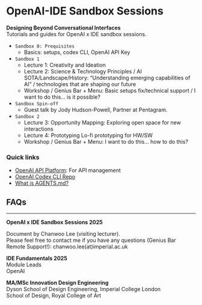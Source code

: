 # OpenAI-IDE Sandbox Sessions
**Designing Beyond Conversational Interfaces**   
Tutorials and guides for OpenAI x IDE sandbox sessions.


- `Sandbox 0: Prequisites`
    - Basics: setups, codex CLI, OpenAI API Key
- `Sandbox 1`
    - Lecture 1: Creativity and Ideation
    - Lecture 2: Science & Technology Principles / AI SOTA/Landscape/History: “Understanding emerging capabilities of AI” / technologies that are shaping our future
    - Workshop / Genius Bar + Menu: Basic setups fix/technical support / I want to do this... is it possible?
- `Sandbox Spin-off`
    - Guest talk by Jody Hudson-Powell, Partner at Pentagram.
- `Sandbox 2`
    - Lecture 3: Opportunity Mapping: Exploring open space for new interactions
    - Lecture 4: Prototyping Lo-fi prototyping for HW/SW
    - Workshop / Genius Bar + Menu: I want to do this... how to do this?

### Quick links
- [OpenAI API Platform](https://platform.openai.com/): For API management  
- [OpenAI Codex CLI Repo](https://github.com/openai/codex)  
- [What is AGENTS.md?](https://agents.md/)  

## FAQs


---
**OpenAI x IDE Sandbox Sessions 2025**    

Document by Chanwoo Lee (visiting lecturer).  
Please feel free to contact me if you have any questions (Genius Bar Remote Support!): chanwoo.lee(at)imperial.ac.uk  

**IDE Fundamentals 2025**  
Module Leads     
OpenAI  

**MA/MSc Innovation Design Engineering**   
Dyson School of Design Engineering, Imperial College London  
School of Design, Royal College of Art